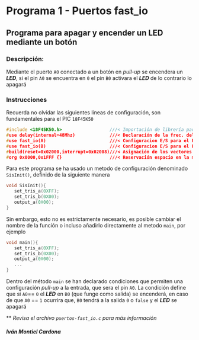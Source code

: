 # Programa 1 - Puertos fast_io
## Programa para apagar y encender un LED mediante un botón

### Descripción:

Mediante el puerto `A0` conectado a un botón en _pull-up_ se encendera un _**LED**_, si el pin `A0` se encuentra en `0` el pin `B0` activara el _**LED**_ de lo contrario lo apagará

### Instrucciones

Recuerda no olvidar las siguientes lineas de configuración, son fundamentales para el PIC `18F45K50`

```c
#include <18F45K50.h>                  ///< Importación de librería para el PIC
#use delay(internal=48Mhz)             ///< Declaración de la frec. del Oscilador
#use fast_io(A)                        ///< Configuracion E/S para el PORT A
#use fast_io(B)                        ///< Configuracion E/S para el PORT B
#build(reset=0x02000,interrupt=0x02008)///< Asignación de los vectores de reset e interrupción
#org 0x0000,0x1FFF {}                  ///< Reservación espacio en la memoría
```

Para este programa se ha usado un metodo de configuración denominado `SisInit()`, definido de la siguiente manera


```c
void SisInit(){
   set_tris_a(0XFF);  
   set_tris_b(0X00);  
   output_a(0X00);    
}
```

Sin embargo, esto no es estrictamente necesario, es posible cambiar el nombre de la función o incluso añadirlo directamente al metodo `main`, por ejemplo
```c
void main(){
   set_tris_a(0XFF);  
   set_tris_b(0X00);  
   output_a(0X00); 
   ...
}
```
Dentro del método `main` se han declarado condiciones que permiten una configuración _pull-up_ a la entrada, que sera el pin `A0`. La condición define que si
`A0`== `0` el  _**LED**_ en `B0` (que funge como salida) se encenderá, en caso de que `A0` == `1` ocurrira que, `B0` tendrá a la salida `0` o `false` y el _**LED**_ se apagará

** _Revisa el archivo `puertos-fast_io.c` para más información_

##### Iván Montiel Cardona
